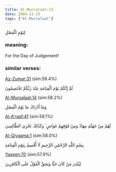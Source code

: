 ```yaml
---
title: Al-Mursalaat:13
date: 2004-11-25
tags: ["Al-Mursalaat"]
---
```

لِيَوْمِ الْفَصْلِ
### meaning: 
For the Day of Judgement!
### similar verses: 

[Az-Zumar:31](/39/31) (sim:59.4%)

ثُمَّ إِنَّكُمْ يَوْمَ الْقِيَامَةِ عِنْدَ رَبِّكُمْ تَخْتَصِمُونَ

[Al-Mursalaat:14](/77/14) (sim:58.2%)

وَمَا أَدْرَاكَ مَا يَوْمُ الْفَصْلِ

[Al-A'raaf:41](/7/41) (sim:58.1%)

لَهُمْ مِنْ جَهَنَّمَ مِهَادٌ وَمِنْ فَوْقِهِمْ غَوَاشٍ ۚ وَكَذَٰلِكَ نَجْزِي الظَّالِمِينَ

[Al-Qiyaama:1](/75/1) (sim:58.0%)

بِسْمِ اللَّهِ الرَّحْمَٰنِ الرَّحِيمِ لَا أُقْسِمُ بِيَوْمِ الْقِيَامَةِ

[Yaseen:70](/36/70) (sim:57.9%)

لِيُنْذِرَ مَنْ كَانَ حَيًّا وَيَحِقَّ الْقَوْلُ عَلَى الْكَافِرِينَ
